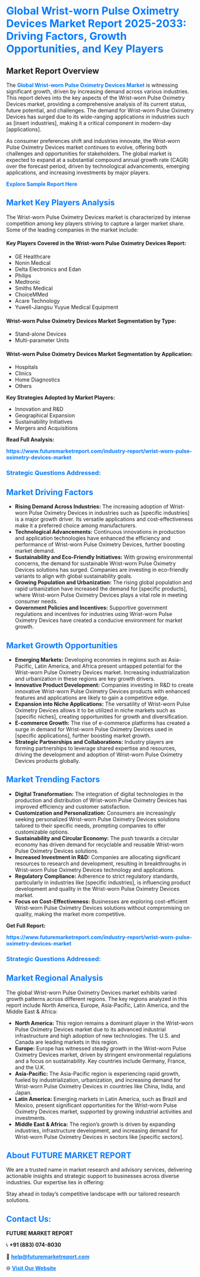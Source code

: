 <h1 style="color: #007BFF;">Global Wrist-worn Pulse Oximetry Devices Market Report 2025-2033: Driving Factors, Growth Opportunities, and Key Players</h1>

<section id="overview">
<h2>Market Report Overview</h2>
<p>The <a href="https://www.futuremarketreport.com/industry-report/wrist-worn-pulse-oximetry-devices-market" style="color: #007BFF; text-decoration: none;"><strong>Global Wrist-worn Pulse Oximetry Devices Market</strong></a> is witnessing significant growth, driven by increasing demand across various industries. This report delves into the key aspects of the Wrist-worn Pulse Oximetry Devices market, providing a comprehensive analysis of its current status, future potential, and challenges. The demand for Wrist-worn Pulse Oximetry Devices has surged due to its wide-ranging applications in industries such as [insert industries], making it a critical component in modern-day [applications].</p>
<p>As consumer preferences shift and industries innovate, the Wrist-worn Pulse Oximetry Devices market continues to evolve, offering both challenges and opportunities for stakeholders. The global market is expected to expand at a substantial compound annual growth rate (CAGR) over the forecast period, driven by technological advancements, emerging applications, and increasing investments by major players.</p>
</section>

<section id="overview">
<p><a href="https://www.futuremarketreport.com/request-sample/reportId=59291" style="color: #007BFF; text-decoration: none;"><strong>Explore Sample Report Here</strong></a></p>
</section>

<section id="key-players">
<h2 style="color: #007BFF;">Market Key Players Analysis</h2>
<p>The Wrist-worn Pulse Oximetry Devices market is characterized by intense competition among key players striving to capture a larger market share. Some of the leading companies in the market include:</p>
<h4>Key Players Covered in the Wrist-worn Pulse Oximetry Devices Report:</h4>
<ul><li>GE Healthcare</li><li>Nonin Medical</li><li>Delta Electronics and Edan</li><li>Philips</li><li>Medtronic</li><li>Smiths Medical</li><li>ChoiceMMed</li><li>Acare Technology</li><li>Yuwell-Jiangsu Yuyue Medical Equipment</li></ul>
<h4>Wrist-worn Pulse Oximetry Devices Market Segmentation by Type:</h4>
<ul><li>Stand-alone Devices</li><li>Multi-parameter Units</li></ul>

<h4>Wrist-worn Pulse Oximetry Devices Market Segmentation by Application:</h4>
<ul><li>Hospitals</li><li>Clinics</li><li>Home Diagnostics</li><li>Others</li></ul>
<p><strong>Key Strategies Adopted by Market Players:</strong></p>
<ul>
<li>Innovation and R&D</li>
<li>Geographical Expansion</li>
<li>Sustainability Initiatives</li>
<li>Mergers and Acquisitions</li>
</ul>
</section>

<section>
<p><strong>Read Full Analysis: </strong></p><a href="https://www.futuremarketreport.com/industry-report/wrist-worn-pulse-oximetry-devices-market" style="color: #007BFF; text-decoration: none;"><strong>https://www.futuremarketreport.com/industry-report/wrist-worn-pulse-oximetry-devices-market</strong></a>
<h3 style="color: #007BFF;">Strategic Questions Addressed:</h3>
</section>

<section id="driving-factors">
<h2 style="color: #007BFF;">Market Driving Factors</h2>
<ul>
<li><strong>Rising Demand Across Industries:</strong> The increasing adoption of Wrist-worn Pulse Oximetry Devices in industries such as [specific industries] is a major growth driver. Its versatile applications and cost-effectiveness make it a preferred choice among manufacturers.</li>
<li><strong>Technological Advancements:</strong> Continuous innovations in production and application technologies have enhanced the efficiency and performance of Wrist-worn Pulse Oximetry Devices, further boosting market demand.</li>
<li><strong>Sustainability and Eco-Friendly Initiatives:</strong> With growing environmental concerns, the demand for sustainable Wrist-worn Pulse Oximetry Devices solutions has surged. Companies are investing in eco-friendly variants to align with global sustainability goals.</li>
<li><strong>Growing Population and Urbanization:</strong> The rising global population and rapid urbanization have increased the demand for [specific products], where Wrist-worn Pulse Oximetry Devices plays a vital role in meeting consumer needs.</li>
<li><strong>Government Policies and Incentives:</strong> Supportive government regulations and incentives for industries using Wrist-worn Pulse Oximetry Devices have created a conducive environment for market growth.</li>
</ul>
</section>

<section id="growth-opportunities">
<h2 style="color: #007BFF;">Market Growth Opportunities</h2>
<ul>
<li><strong>Emerging Markets:</strong> Developing economies in regions such as Asia-Pacific, Latin America, and Africa present untapped potential for the Wrist-worn Pulse Oximetry Devices market. Increasing industrialization and urbanization in these regions are key growth drivers.</li>
<li><strong>Innovative Product Development:</strong> Companies investing in R&D to create innovative Wrist-worn Pulse Oximetry Devices products with enhanced features and applications are likely to gain a competitive edge.</li>
<li><strong>Expansion into Niche Applications:</strong> The versatility of Wrist-worn Pulse Oximetry Devices allows it to be utilized in niche markets such as [specific niches], creating opportunities for growth and diversification.</li>
<li><strong>E-commerce Growth:</strong> The rise of e-commerce platforms has created a surge in demand for Wrist-worn Pulse Oximetry Devices used in [specific applications], further boosting market growth.</li>
<li><strong>Strategic Partnerships and Collaborations:</strong> Industry players are forming partnerships to leverage shared expertise and resources, driving the development and adoption of Wrist-worn Pulse Oximetry Devices products globally.</li>
</ul>
</section>

<section id="trending-factors">
<h2 style="color: #007BFF;">Market Trending Factors</h2>
<ul>
<li><strong>Digital Transformation:</strong> The integration of digital technologies in the production and distribution of Wrist-worn Pulse Oximetry Devices has improved efficiency and customer satisfaction.</li>
<li><strong>Customization and Personalization:</strong> Consumers are increasingly seeking personalized Wrist-worn Pulse Oximetry Devices solutions tailored to their specific needs, prompting companies to offer customizable options.</li>
<li><strong>Sustainability and Circular Economy:</strong> The push towards a circular economy has driven demand for recyclable and reusable Wrist-worn Pulse Oximetry Devices solutions.</li>
<li><strong>Increased Investment in R&D:</strong> Companies are allocating significant resources to research and development, resulting in breakthroughs in Wrist-worn Pulse Oximetry Devices technology and applications.</li>
<li><strong>Regulatory Compliance:</strong> Adherence to strict regulatory standards, particularly in industries like [specific industries], is influencing product development and quality in the Wrist-worn Pulse Oximetry Devices market.</li>
<li><strong>Focus on Cost-Effectiveness:</strong> Businesses are exploring cost-efficient Wrist-worn Pulse Oximetry Devices solutions without compromising on quality, making the market more competitive.</li>
</ul>
</section>

<section>
<p><strong>Get Full Report: </strong></p><a href="https://www.futuremarketreport.com/industry-report/wrist-worn-pulse-oximetry-devices-market" style="color: #007BFF; text-decoration: none;"><strong>https://www.futuremarketreport.com/industry-report/wrist-worn-pulse-oximetry-devices-market</strong></a>
<h3 style="color: #007BFF;">Strategic Questions Addressed:</h3>
</section>


<section id="regional-analysis">
<h2 style="color: #007BFF;">Market Regional Analysis</h2>
<p>The global Wrist-worn Pulse Oximetry Devices market exhibits varied growth patterns across different regions. The key regions analyzed in this report include North America, Europe, Asia-Pacific, Latin America, and the Middle East & Africa:</p>
<ul>
<li><strong>North America:</strong> This region remains a dominant player in the Wrist-worn Pulse Oximetry Devices market due to its advanced industrial infrastructure and high adoption of new technologies. The U.S. and Canada are leading markets in this region.</li>
<li><strong>Europe:</strong> Europe has witnessed steady growth in the Wrist-worn Pulse Oximetry Devices market, driven by stringent environmental regulations and a focus on sustainability. Key countries include Germany, France, and the U.K.</li>
<li><strong>Asia-Pacific:</strong> The Asia-Pacific region is experiencing rapid growth, fueled by industrialization, urbanization, and increasing demand for Wrist-worn Pulse Oximetry Devices in countries like China, India, and Japan.</li>
<li><strong>Latin America:</strong> Emerging markets in Latin America, such as Brazil and Mexico, present significant opportunities for the Wrist-worn Pulse Oximetry Devices market, supported by growing industrial activities and investments.</li>
<li><strong>Middle East & Africa:</strong> The region’s growth is driven by expanding industries, infrastructure development, and increasing demand for Wrist-worn Pulse Oximetry Devices in sectors like [specific sectors].</li>
</ul>
</section>

<footer>
<h2 style="color: #007BFF;">About FUTURE MARKET REPORT</h2>
<p>We are a trusted name in market research and advisory services, delivering actionable insights and strategic support to businesses across diverse industries. Our expertise lies in offering:</p>

<p>Stay ahead in today’s competitive landscape with our tailored research solutions.</p>

<h2 style="color: #007BFF;">Contact Us:</h2>
<p><strong>FUTURE MARKET REPORT</strong></p>
<p>📞 <strong>+91 (883) 074-8030</strong></p>
<p>📧 <strong><a href="mailto:help@futuremarketreport.com" style="color: #007BFF;">help@futuremarketreport.com</a></strong></p>
<p>🌐 <strong><a href="https://www.futuremarketreport.com/" style="color: #007BFF;">Visit Our Website</a></strong></p>
</footer>